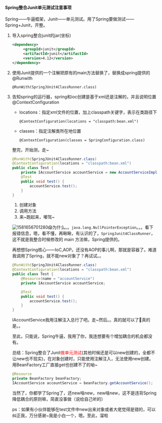 #### Spring整合Junit单元测试注意事项

​	Spring——牛逼框架，Junit——单元测试。用了Spring要做测试——Spring+Junit，开整。

1. 导入spring整合junit的jar(坐标)

   ```xml
   <dependency>
        <groupId>junit</groupId>
        <artifactId>junit</artifactId>
        <version>4.12</version>
   </dependency>
   ```

2. 使用Junit提供的一个注解把原有的main方法替换了，替换成spring提供的@Runwith

   `@RunWith(SpringJUnit4ClassRunner.class)`

3. 告知spring的运行器，spring和ioc创建是基于xml还是注解的，并且说明位置@ContextConfiguration

   - locations：指定xml文件的位置，加上classpath关键字，表示在类路径下

     `@ContextConfiguration(locations = "classpath:bean.xml")`

   - classes：指定注解类所在地位置

     `@ContextConfiguration(classes = SpringConfiguration.class)`

   整完，开始测，走~

   ```java
   @RunWith(SpringJUnit4ClassRunner.class)
   @ContextConfiguration(locations = "classpath:bean.xml")
   public class Test {
       private IAccountService accountService = new AccountServiceImpl();
       @Test
       public void test() {
           accountService.test();
       }
   }
   ```

   1. 创建对象
   2. 调用方法
   3. 来~跑起来，嘟驾~

   ![1581656701280](E:\Java\new_Java_Study\daily_notes\pictures\Spring\Spring整合Junit报错.png)😱为什么。。`java.lang.NullPointerException`。。。看下报错信息，嗯，看不懂，再瞅瞅，有认识的了，`SpringJunit4ClassRunner`，这不就是我整合时候修改的 main 方法嘛，Spring提供的。

   再想想Spring核心——IoC,AOP。还没有AOP的事儿啊，那就是容器了。难道我调用了Spring，就不能new对象了？再试试。。

   ```java
   @RunWith(SpringJUnit4ClassRunner.class)
   @ContextConfiguration(locations = "classpath:bean.xml")
   public class Test {
       @Resource(name = "accountService")
       private IAccountService accountService;
   
       @Test
       public void test() {
           accountService.test();
       }
   }
   ```

   IAccountService我用注解注入总行了吧。走~然后。。真的就可以了🤔真的是。。

   至此，只能说，Spring牛逼，我用了你，我连想要有个增加耦合的机会都没有。

   总结：Spring整合了Junit<font color=ff0000>做单元测试</font>(其他时候还是可以new创建的，全都不让new也不现实)，在对象创建时，只能使用注解注入，无法使用new创建。用BeanFactory工厂直接get也创建不了的呦~

   ~~~java
   @Resource
   private BeanFactory beanFactory;
   IAccountService accountService = beanFactory.getAccountService();
   ~~~

   当然了，你都学了Spring了，还new啥new，new啥new，这不是违背Spring降低耦合的原则嘛，简直没事做（说给自己听的）

   ps：如果有小伙伴能够在test文件中new出来对象或者大佬觉得是错的，可以纠正我，万分感谢~我是小白一个，嗯。至此，溜啦